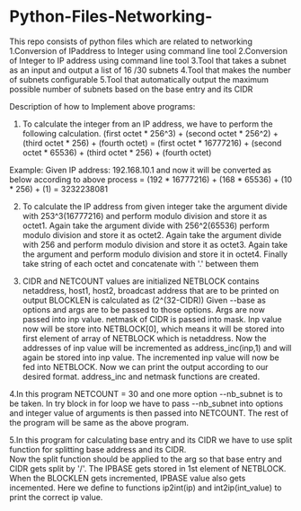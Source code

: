 # Python-Files-Networking-
This repo consists of python files which are related to networking
1.Conversion of IPaddress to Integer using command line tool
2.Conversion of Integer to IP address using command line tool
3.Tool that takes a subnet as an input and output a list of 16 /30 subnets
4.Tool that makes the number of subnets configurable
5.Tool that automatically output the maximum possible number of subnets based on the base entry and its CIDR

Description of how to Implement above programs:

1. To calculate the integer from an IP address, we have to perform the following calculation.
	(first octet * 256^3) + (second octet * 256^2) + (third octet * 256) + (fourth octet)
      =	(first octet * 16777216) + (second octet * 65536) + (third octet * 256) + (fourth octet)
 
Example: Given IP address: 192.168.10.1 and now it will be converted as below according to above process
      =	(192 * 16777216) + (168 * 65536) + (10 * 256) + (1)
      =	3232238081

2. To calculate the IP address from given integer take the argument divide with 253^3(16777216) and 
   perform modulo division and store it as octet1. Again take the argument divide with 256^2(65536)
   perform modulo division and store it as octet2. Again take the argument divide with 256 and 
   perform modulo division and store it as octet3. Again take the argument and perform modulo division
   and store it in octet4. Finally take string of each octet and concatenate with '.' between them

3.  CIDR and NETCOUNT values are initialized
NETBLOCK contains netaddress, host1, host2, broadcast address that are to be printed on output
BLOCKLEN is calculated as (2^(32-CIDR))
Given --base as options and args are to be passed to those options.
Args are now passed into inp value.
netmask of CIDR is passed into mask.
Inp value now will be store into NETBLOCK[0], which means it will be stored into first element of array of NETBLOCK which is netaddress.
Now the addresses of inp value will be incremented as address_inc(inp,1)  and will again be stored into inp value. The incremented inp value will now be fed into NETBLOCK. 
Now we can print   the output according to our desired format.
address_inc  and netmask functions are created.

4.In this program NETCOUNT = 30 and one more option --nb_subnet is to be taken. 
In try block in for loop we have to pass  --nb_subnet into options and integer value of arguments is then passed into NETCOUNT. 
The rest of the program will be same as the above program.

5.In this program for calculating base entry and its CIDR we have to use split function for splitting base address and its CIDR.  
Now the split function should be applied to the arg so that base entry and CIDR gets split by '/'. The IPBASE gets stored in 1st element of NETBLOCK. When the BLOCKLEN gets incremented, IPBASE value also gets incemented. Here we define to functions ip2int(ip) and int2ip(int_value) to print the correct ip value. 

